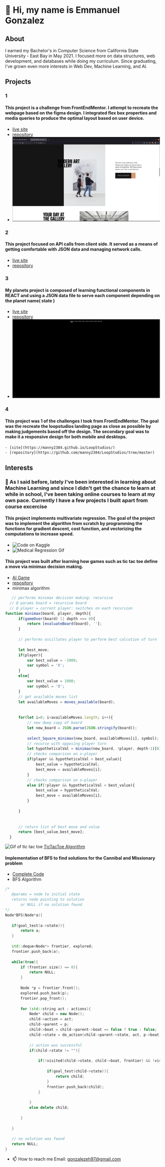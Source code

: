 # 👋 Hi, my name is Emmanuel Gonzalez
## About
I earned my Bachelor's in Computer Science from California State University - East Bay in May 2021.
I focused more on data structures, web development, and databases while doing my curriculum. Since graduating, I've grown even more 
interests in Web Dev, Machine Learning, and AI.

## Projects
  ### 1
  #### This project is a challenge from FrontEndMentor. I attempt to recreate the webpage based on the figma design. I integrated flex box properties and media queries to produce the optimal layout based on user device. 
  - [live site](https://zealous-wright-cb2f9c.netlify.app/)
  - [repository](https://github.com/manny2384/FrontEndMentor/tree/main/gallery/src)
  - ![](https://github.com/manny2384/FrontEndMentor/blob/main/gallery/art-gallery-website/desktop.png)
  
  ### 2
  #### This project focused on API calls from client side. It served as a means of getting comfortable with JSON data and managing network calls.
  - [live site](https://weatherproj-7f551.web.app)
  - [repository](https://github.com/manny2384/weather)
    
  ### 3
  #### My planets project is composed of learning functional components in REACT and using a JSON data file to serve each component depending on the planet name( state )
  - [live site](https://manny2384.github.io/planets/)
  - [repository](https://github.com/manny2384/planets)
  - ![Planets Gif](https://github.com/manny2384/planets/blob/main/planets.gif)
  
  ### 4
  #### This project was 1 of the challenges I took from FrontEndMentor. The goal was the recreate the loopstudios landing page as close as possible by making judgements based off the design. The secondary goal was to make it a responsive design for both mobile and desktops.
  
    - [site](https://manny2384.github.io/LoopStudios/)
    - [repository](https://github.com/manny2384/LoopStudios/tree/master)
   
## Interests
### 🌱 As I said before, lately I've been interested in learning about Machine Learning and since I didn't get the chance to learn at while in school, I've been taking online courses to learn at my own pace. Currently I have a few projects I built apart from course excercise

#### This project implements multivariate regression. The goal of the project was to implement the algorithm from scratch by programming the functions for gradient descent, cost function, and vectorizing the computations to increase speed. 
  - ![Code on Kaggle](https://www.kaggle.com/manny2384/medical-cost-lr)
  - ![Medical Regression Gif](https://github.com/manny2384/Algorithms/blob/master/MedicalRegression.gif)
  
 #### This project was built after learning how games such as tic tac toe define a move via minimax decision making.
  - [AI Game](https://manny2384.github.io/manny2384games.github.io/)
  - [repository](https://github.com/manny2384/manny2384games.github.io)
  - minimax algorithm
  ```js
     // performs minimax decision making: recursive
    // @ params board = recursive board
    // @ player = current player: switches on each recursion
function minimax(board, player, depth){
        if(gameOver(board) || depth === 0){
            return [evaluateBoard(board), ''];
        }

        // performs oscillates player to perform best calcution of turn

        let best_move;
        if(player){
            var best_value = -1000;
            var symbol = 'X';
        } 
        else{
            var best_value = 1000;
            var symbol = 'O';
        }
        // get available moves list
        let availableMoves = moves_available(board);

        
        for(let i=0; i<availableMoves.length; i++){
            // new deep copy of board
            let new_board = JSON.parse(JSON.stringify(board));

            select_Square_minimax(new_board, availableMoves[i], symbol);
            // recurse with opposing player turn
            let hypotheticalVal = minimax(new_board, !player, depth-1)[0];
            // checks comparison on x-player
            if(player && hypotheticalVal > best_value){
                best_value = hypotheticalVal;
                best_move = availableMoves[i];
            }
            // checks comparison on o-player
            else if(!player && hypotheticalVal < best_value){
                best_value = hypotheticalVal;
                best_move = availableMoves[i];
            }
            
        }


        // return list of best move and value
        return [best_value,best_move];
    }
  ```
  ![Gif of tic tac toe](https://github.com/manny2384/manny2384games.github.io/blob/master/GIFS/tictactoe.gif)        [TicTacToe Algorithm](https://github.com/manny2384/manny2384games.github.io/blob/master/src/tic-tac-toe.js)
     
 #### Implementation of BFS to find solutions for the Cannibal and Missionary problem
 -  [Complete Code](https://github.com/manny2384/Algorithms/blob/master/search/bfs.cpp)
 -  BFS Algorithm
 ```c++
 /*
    @params = node to initial state
    returns node pointing to solution
        or NULL if no solution found
*/
Node*BFS(Node*a){

    if(goal_test(a->state)){
        return a;
    }

    std::deque<Node*> frontier, explored;
    frontier.push_back(a);

    while(true){
        if (frontier.size() == 0){
            return NULL;
        }

        Node *p = frontier.front();
        explored.push_back(p);
        frontier.pop_front();

        for (std::string act : actions){
            Node* child = new Node();
            child->action = act;
            child->parent = p;
            child->boat = child->parent->boat == false ? true : false;
            child->state = do_action(child->parent->state, act, p->boat);

            // action was successful
            if(child->state != ""){
                
                if(!visited(child->state, child->boat, frontier) && !visited(child->state, child->boat, explored)){
       
                    if(goal_test(child->state)){
                        return child;
                    }
                    frontier.push_back(child);
                }
          
            }
            else delete child;
            
        }

    }

    // no solution was found
    return NULL;
}
 ```

- 📫 How to reach me 
Email: gonzalezeh97@gmail.com

<!---
manny2384/manny2384 is a ✨ special ✨ repository because its `README.md` (this file) appears on your GitHub profile.
You can click the Preview link to take a look at your changes.
--->
